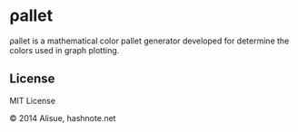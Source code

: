 &rho;allet
================================================================================
&rho;allet is a mathematical color pallet generator developed for determine the
colors used in graph plotting.

License
--------------------------------------------------------------------------------
MIT License

&copy; 2014 Alisue, hashnote.net


